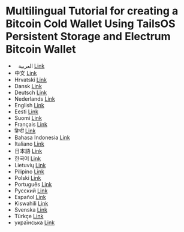 # Multilingual Tutorial for creating a Bitcoin Cold Wallet Using TailsOS Persistent Storage and Electrum Bitcoin Wallet

- ⠀العربية [Link](https://github.com/ils94/TailsOSBitcoinColdWallet/blob/main/Languages/Arabic.md)
- 中文 [Link](https://github.com/ils94/TailsOSBitcoinColdWallet/blob/main/Languages/Chinese.md)
- Hrvatski [Link](https://github.com/ils94/TailsOSBitcoinColdWallet/blob/main/Languages/Croatian.md)
- Dansk [Link](https://github.com/ils94/TailsOSBitcoinColdWallet/blob/main/Languages/Danish.md)
- Deutsch [Link](https://github.com/ils94/TailsOSBitcoinColdWallet/blob/main/Languages/Deutsch.md)
- Nederlands [Link](https://github.com/ils94/TailsOSBitcoinColdWallet/blob/main/Languages/Dutch.md)
- English [Link](https://github.com/ils94/TailsOSBitcoinColdWallet/blob/main/Languages/English.md)
- Eesti [Link](https://github.com/ils94/TailsOSBitcoinColdWallet/blob/main/Languages/Estonian.md)
- Suomi [Link](https://github.com/ils94/TailsOSBitcoinColdWallet/blob/main/Languages/Finnish.md)
- Français [Link](https://github.com/ils94/TailsOSBitcoinColdWallet/blob/main/Languages/French.md)
- हिन्दी [Link](https://github.com/ils94/TailsOSBitcoinColdWallet/blob/main/Languages/Hindi.md)
- Bahasa Indonesia [Link](https://github.com/ils94/TailsOSBitcoinColdWallet/blob/main/Languages/Indonesian.md)
- Italiano [Link](https://github.com/ils94/TailsOSBitcoinColdWallet/blob/main/Languages/Italian.md)
- 日本語 [Link](https://github.com/ils94/TailsOSBitcoinColdWallet/blob/main/Languages/Japonese.md)
- 한국어 [Link](https://github.com/ils94/TailsOSBitcoinColdWallet/blob/main/Languages/Korean.md)
- Lietuvių [Link](https://github.com/ils94/TailsOSBitcoinColdWallet/blob/main/Languages/Lithuanian.md)
- Pilipino [Link](https://github.com/ils94/TailsOSBitcoinColdWallet/blob/main/Languages/Philippine.md)
- Polski [Link](https://github.com/ils94/TailsOSBitcoinColdWallet/blob/main/Languages/Polish.md)
- Português [Link](https://github.com/ils94/TailsOSBitcoinColdWallet/blob/main/Languages/Portugues.md)
- Русский [Link](https://github.com/ils94/TailsOSBitcoinColdWallet/blob/main/Languages/Russian.md)
- Español [Link](https://github.com/ils94/TailsOSBitcoinColdWallet/blob/main/Languages/Spanish.md)
- Kiswahili [Link](https://github.com/ils94/TailsOSBitcoinColdWallet/blob/main/Languages/Swahili.md)
- Svenska [Link](https://github.com/ils94/TailsOSBitcoinColdWallet/blob/main/Languages/Swedish.md)
- Türkçe [Link](https://github.com/ils94/TailsOSBitcoinColdWallet/blob/main/Languages/Turkish.md)
- українська [Link](https://github.com/ils94/TailsOSBitcoinColdWallet/blob/main/Languages/Ukranian.md)
